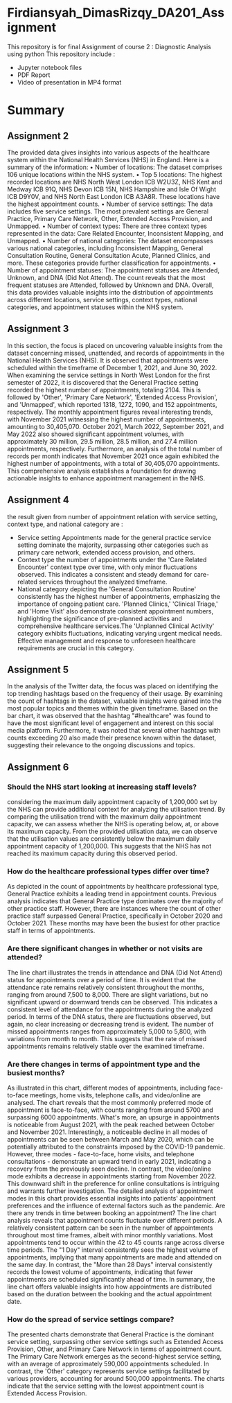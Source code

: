 # Firdiansyah_DimasRizqy_DA201_Assignment
This repository is for final Assignment of course 2 : Diagnostic Analysis using python
This repository include :
- Jupyter notebook files
- PDF Report 
- Video of presentation in MP4 format

# Summary 
## Assignment 2
The provided data gives insights into various aspects of the healthcare system within the National Health Services (NHS) in England. Here is a summary of the information:
•	Number of locations: The dataset comprises 106 unique locations within the NHS system.
•	Top 5 locations: The highest recorded locations are NHS North West London ICB W2U3Z, NHS Kent and Medway ICB 91Q, NHS Devon ICB 15N, NHS Hampshire and Isle Of Wight ICB D9Y0V, and NHS North East London ICB A3A8R. These locations have the highest appointment counts.
•	Number of service settings: The data includes five service settings. The most prevalent settings are General Practice, Primary Care Network, Other, Extended Access Provision, and Unmapped.
•	Number of context types: There are three context types represented in the data: Care Related Encounter, Inconsistent Mapping, and Unmapped.
•	Number of national categories: The dataset encompasses various national categories, including Inconsistent Mapping, General Consultation Routine, General Consultation Acute, Planned Clinics, and more. These categories provide further classification for appointments.
•	Number of appointment statuses: The appointment statuses are Attended, Unknown, and DNA (Did Not Attend). The count reveals that the most frequent statuses are Attended, followed by Unknown and DNA.
Overall, this data provides valuable insights into the distribution of appointments across different locations, service settings, context types, national categories, and appointment statuses within the NHS system.

## Assignment 3
In this section, the focus is placed on uncovering valuable insights from the dataset concerning missed, unattended, and records of appointments in the National Health Services (NHS). It is observed that appointments were scheduled within the timeframe of December 1, 2021, and June 30, 2022.
When examining the service settings in North West London for the first semester of 2022, it is discovered that the General Practice setting recorded the highest number of appointments, totaling 2104. This is followed by 'Other', 'Primary Care Network', 'Extended Access Provision', and 'Unmapped', which reported 1318, 1272, 1090, and 152 appointments, respectively.
The monthly appointment figures reveal interesting trends, with November 2021 witnessing the highest number of appointments, amounting to 30,405,070. October 2021, March 2022, September 2021, and May 2022 also showed significant appointment volumes, with approximately 30 million, 29.5 million, 28.5 million, and 27.4 million appointments, respectively.
Furthermore, an analysis of the total number of records per month indicates that November 2021 once again exhibited the highest number of appointments, with a total of 30,405,070 appointments. This comprehensive analysis establishes a foundation for drawing actionable insights to enhance appointment management in the NHS.

## Assignment 4

the result given from number of appointment relation with service setting, context type, and national category are :
- Service setting Appointments made for the general practice service setting dominate the majority, surpassing other categories such as primary care network, extended access provision, and others.
-	Context type the number of appointments under the 'Care Related Encounter' context type over time, with only minor fluctuations observed. This indicates a consistent and steady demand for care-related services throughout the analyzed timeframe.
- National category depicting the 'General Consultation Routine' consistently has the highest number of appointments, emphasizing the importance of ongoing patient care. 'Planned Clinics,' 'Clinical Triage,' and 'Home Visit' also demonstrate consistent appointment numbers, highlighting the significance of pre-planned activities and comprehensive healthcare services.The 'Unplanned Clinical Activity' category exhibits fluctuations, indicating varying urgent medical needs. Effective management and response to unforeseen healthcare requirements are crucial in this category.


## Assignment 5

In the analysis of the Twitter data, the focus was placed on identifying the top trending hashtags based on the frequency of their usage. By examining the count of hashtags in the dataset, valuable insights were gained into the most popular topics and themes within the given timeframe.
Based on the bar chart, it was observed that the hashtag "#healthcare" was found to have the most significant level of engagement and interest on this social media platform.
Furthermore, it was noted that several other hashtags with counts exceeding 20 also made their presence known within the dataset, suggesting their relevance to the ongoing discussions and topics.


## Assignment 6
### Should the NHS start looking at increasing staff levels?
considering the maximum daily appointment capacity of 1,200,000 set by the NHS can provide additional context for analyzing the utilisation trend. By comparing the utilisation trend with the maximum daily appointment capacity, we can assess whether the NHS is operating below, at, or above its maximum capacity.
From the provided utilisation data, we can observe that the utilisation values are consistently below the maximum daily appointment capacity of 1,200,000. This suggests that the NHS has not reached its maximum capacity during this observed period.

### How do the healthcare professional types differ over time?
As depicted in the count of appointments by healthcare professional type, General Practice exhibits a leading trend in appointment counts. Previous analysis indicates that General Practice type dominates over the majority of other practice staff. However, there are instances where the count of other practice staff surpassed General Practice, specifically in October 2020 and October 2021. These months may have been the busiest for other practice staff in terms of appointments.

### Are there significant changes in whether or not visits are attended?
The line chart illustrates the trends in attendance and DNA (Did Not Attend) status for appointments over a period of time. It is evident that the attendance rate remains relatively consistent throughout the months, ranging from around 7,500 to 8,000. There are slight variations, but no significant upward or downward trends can be observed. This indicates a consistent level of attendance for the appointments during the analyzed period.
In terms of the DNA status, there are fluctuations observed, but again, no clear increasing or decreasing trend is evident. The number of missed appointments ranges from approximately 5,000 to 5,800, with variations from month to month. This suggests that the rate of missed appointments remains relatively stable over the examined timeframe.

### Are there changes in terms of appointment type and the busiest months?
As illustrated in this chart, different modes of appointments, including face-to-face meetings, home visits, telephone calls, and video/online are analysed. The chart reveals that the most commonly preferred mode of appointment is face-to-face, with counts ranging from around 5700 and surpassing 6000 appointments. What's more, an upsurge in appointments is noticeable from August 2021, with the peak reached between October and November 2021. 
Interestingly, a noticeable decline in all modes of appointments can be seen between March and May 2020, which can be potentially attributed to the constraints imposed by the COVID-19 pandemic. However, three modes - face-to-face, home visits, and telephone consultations - demonstrate an upward trend in early 2021, indicating a recovery from the previously seen decline.
In contrast, the video/online mode exhibits a decrease in appointments starting from November 2022. This downward shift in the preference for online consultations is intriguing and warrants further investigation. The detailed analysis of appointment modes in this chart provides essential insights into patients' appointment preferences and the influence of external factors such as the pandemic.
Are there any trends in time between booking an appointment?
The line chart analysis reveals that appointment counts fluctuate over different periods. A relatively consistent pattern can be seen in the number of appointments throughout most time frames, albeit with minor monthly variations.
Most appointments tend to occur within the 42 to 45 counts range across diverse time periods. The "1 Day" interval consistently sees the highest volume of appointments, implying that many appointments are made and attended on the same day. In contrast, the "More than 28 Days" interval consistently records the lowest volume of appointments, indicating that fewer appointments are scheduled significantly ahead of time.
In summary, the line chart offers valuable insights into how appointments are distributed based on the duration between the booking and the actual appointment date.

### How do the spread of service settings compare?
The presented charts demonstrate that General Practice is the dominant service setting, surpassing other service settings such as Extended Access Provision, Other, and Primary Care Network in terms of appointment count. The Primary Care Network emerges as the second-highest service setting, with an average of approximately 590,000 appointments scheduled.
In contrast, the 'Other' category represents service settings facilitated by various providers, accounting for around 500,000 appointments. The charts indicate that the service setting with the lowest appointment count is Extended Access Provision.

